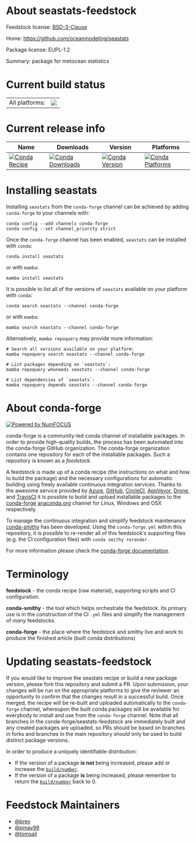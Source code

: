 About seastats-feedstock
========================

Feedstock license: [BSD-3-Clause](https://github.com/conda-forge/seastats-feedstock/blob/main/LICENSE.txt)

Home: https://github.com/oceanmodeling/seastats

Package license: EUPL-1.2

Summary: package for metocean statistics

Current build status
====================


<table><tr><td>All platforms:</td>
    <td>
      <a href="https://dev.azure.com/conda-forge/feedstock-builds/_build/latest?definitionId=24200&branchName=main">
        <img src="https://dev.azure.com/conda-forge/feedstock-builds/_apis/build/status/seastats-feedstock?branchName=main">
      </a>
    </td>
  </tr>
</table>

Current release info
====================

| Name | Downloads | Version | Platforms |
| --- | --- | --- | --- |
| [![Conda Recipe](https://img.shields.io/badge/recipe-seastats-green.svg)](https://anaconda.org/conda-forge/seastats) | [![Conda Downloads](https://img.shields.io/conda/dn/conda-forge/seastats.svg)](https://anaconda.org/conda-forge/seastats) | [![Conda Version](https://img.shields.io/conda/vn/conda-forge/seastats.svg)](https://anaconda.org/conda-forge/seastats) | [![Conda Platforms](https://img.shields.io/conda/pn/conda-forge/seastats.svg)](https://anaconda.org/conda-forge/seastats) |

Installing seastats
===================

Installing `seastats` from the `conda-forge` channel can be achieved by adding `conda-forge` to your channels with:

```
conda config --add channels conda-forge
conda config --set channel_priority strict
```

Once the `conda-forge` channel has been enabled, `seastats` can be installed with `conda`:

```
conda install seastats
```

or with `mamba`:

```
mamba install seastats
```

It is possible to list all of the versions of `seastats` available on your platform with `conda`:

```
conda search seastats --channel conda-forge
```

or with `mamba`:

```
mamba search seastats --channel conda-forge
```

Alternatively, `mamba repoquery` may provide more information:

```
# Search all versions available on your platform:
mamba repoquery search seastats --channel conda-forge

# List packages depending on `seastats`:
mamba repoquery whoneeds seastats --channel conda-forge

# List dependencies of `seastats`:
mamba repoquery depends seastats --channel conda-forge
```


About conda-forge
=================

[![Powered by
NumFOCUS](https://img.shields.io/badge/powered%20by-NumFOCUS-orange.svg?style=flat&colorA=E1523D&colorB=007D8A)](https://numfocus.org)

conda-forge is a community-led conda channel of installable packages.
In order to provide high-quality builds, the process has been automated into the
conda-forge GitHub organization. The conda-forge organization contains one repository
for each of the installable packages. Such a repository is known as a *feedstock*.

A feedstock is made up of a conda recipe (the instructions on what and how to build
the package) and the necessary configurations for automatic building using freely
available continuous integration services. Thanks to the awesome service provided by
[Azure](https://azure.microsoft.com/en-us/services/devops/), [GitHub](https://github.com/),
[CircleCI](https://circleci.com/), [AppVeyor](https://www.appveyor.com/),
[Drone](https://cloud.drone.io/welcome), and [TravisCI](https://travis-ci.com/)
it is possible to build and upload installable packages to the
[conda-forge](https://anaconda.org/conda-forge) [anaconda.org](https://anaconda.org/)
channel for Linux, Windows and OSX respectively.

To manage the continuous integration and simplify feedstock maintenance
[conda-smithy](https://github.com/conda-forge/conda-smithy) has been developed.
Using the ``conda-forge.yml`` within this repository, it is possible to re-render all of
this feedstock's supporting files (e.g. the CI configuration files) with ``conda smithy rerender``.

For more information please check the [conda-forge documentation](https://conda-forge.org/docs/).

Terminology
===========

**feedstock** - the conda recipe (raw material), supporting scripts and CI configuration.

**conda-smithy** - the tool which helps orchestrate the feedstock.
                   Its primary use is in the construction of the CI ``.yml`` files
                   and simplify the management of *many* feedstocks.

**conda-forge** - the place where the feedstock and smithy live and work to
                  produce the finished article (built conda distributions)


Updating seastats-feedstock
===========================

If you would like to improve the seastats recipe or build a new
package version, please fork this repository and submit a PR. Upon submission,
your changes will be run on the appropriate platforms to give the reviewer an
opportunity to confirm that the changes result in a successful build. Once
merged, the recipe will be re-built and uploaded automatically to the
`conda-forge` channel, whereupon the built conda packages will be available for
everybody to install and use from the `conda-forge` channel.
Note that all branches in the conda-forge/seastats-feedstock are
immediately built and any created packages are uploaded, so PRs should be based
on branches in forks and branches in the main repository should only be used to
build distinct package versions.

In order to produce a uniquely identifiable distribution:
 * If the version of a package **is not** being increased, please add or increase
   the [``build/number``](https://docs.conda.io/projects/conda-build/en/latest/resources/define-metadata.html#build-number-and-string).
 * If the version of a package **is** being increased, please remember to return
   the [``build/number``](https://docs.conda.io/projects/conda-build/en/latest/resources/define-metadata.html#build-number-and-string)
   back to 0.

Feedstock Maintainers
=====================

* [@brey](https://github.com/brey/)
* [@pmav99](https://github.com/pmav99/)
* [@tomsail](https://github.com/tomsail/)

